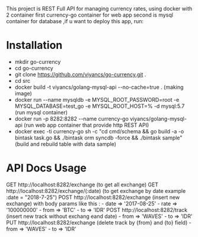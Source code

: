 This project is REST Full API for managing currency rates, using docker with 2 container first currency-go container  for web app second is mysql container for database ,if u want to  deploy this app, run:

Installation
===========

- mkdir go-currency
- cd go-currency
- git clone https://github.com/viyancs/go-currency.git .
- cd src
- docker build -t viyancs/golang-mysql-api --no-cache=true . (making image)
- docker run --name mysqldb -e MYSQL_ROOT_PASSWORD=root -e MYSQL_DATABASE=test_go -e  MYSQL_ROOT_HOST=% -d mysql:5.7 (run mysql container)
- docker run -p 8282:8282 --name currency-go viyancs/golang-mysql-api (run web app container that provide http REST API)
- docker exec -ti currency-go sh -c "cd cmd/schema && go build -a -o bintask task.go && ./bintask orm syncdb -force && ./bintask sample" (build and rebuild table with data sample)


API Docs Usage
==========
GET http://localhost:8282/exchange (to get all exchange)
GET http://localhost:8282/exchange/(:date) (to get exchange by date example :date = "2018-7-25")
POST http://localhost:8282/exchange (insert new exchange) with body params like this :
    - date => '2017-08-25'
    - rate => '100000000'
    - from => 'BTC'
    - to   => 'IDR'
POST http://localhost:8282/track (insert new track without exchang eand date)
    - from => 'WAVES'
    - to   => 'IDR'
PUT http://localhost:8282/exchange (delete track by {from} and {to} field)
    - from => 'WAVES'
    - to => 'IDR'
